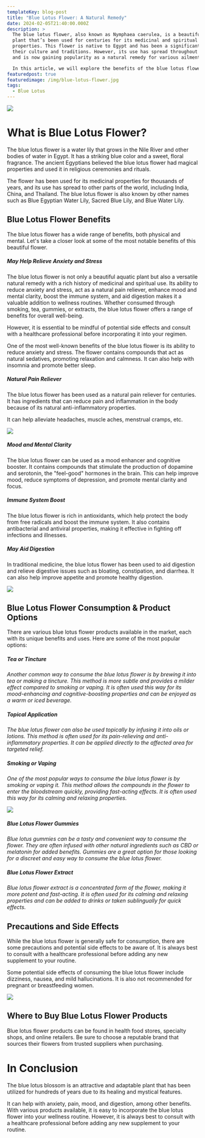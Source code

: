 ```yaml
---
templateKey: blog-post
title: "Blue Lotus Flower: A Natural Remedy"
date: 2024-02-05T21:40:00.000Z
description: >
  The blue lotus flower, also known as Nymphaea caerulea, is a beautiful aquatic
  plant that’s been used for centuries for its medicinal and spiritual
  properties. This flower is native to Egypt and has been a significant part of
  their culture and traditions. However, its use has spread throughout the world
  and is now gaining popularity as a natural remedy for various ailments.

  In this article, we will explore the benefits of the blue lotus flower and how it can be used as a natural remedy.
featuredpost: true
featuredimage: /img/blue-lotus-flower.jpg
tags:
  - Blue Lotus
---
```

![](/img/blue-lotus-flower.jpg)

# **What is Blue Lotus Flower?**

The blue lotus flower is a water lily that grows in the Nile River and other bodies of water in Egypt. It has a striking blue color and a sweet, floral fragrance. The ancient Egyptians believed the blue lotus flower had magical properties and used it in religious ceremonies and rituals.

The flower has been used for its medicinal properties for thousands of years, and its use has spread to other parts of the world, including India, China, and Thailand. The blue lotus flower is also known by other names such as Blue Egyptian Water Lily, Sacred Blue Lily, and Blue Water Lily.

## **Blue Lotus Flower Benefits** 

The blue lotus flower has a wide range of benefits, both physical and mental. Let's take a closer look at some of the most notable benefits of this beautiful flower.

##### **May Help Relieve Anxiety and Stress**

The blue lotus flower is not only a beautiful aquatic plant but also a versatile natural remedy with a rich history of medicinal and spiritual use. Its ability to reduce anxiety and stress, act as a natural pain reliever, enhance mood and mental clarity, boost the immune system, and aid digestion makes it a valuable addition to wellness routines. Whether consumed through smoking, tea, gummies, or extracts, the blue lotus flower offers a range of benefits for overall well-being.

However, it is essential to be mindful of potential side effects and consult with a healthcare professional before incorporating it into your regimen.

One of the most well-known benefits of the blue lotus flower is its ability to reduce anxiety and stress. The flower contains compounds that act as natural sedatives, promoting relaxation and calmness. It can also help with insomnia and promote better sleep.

##### **Natural Pain Reliever**

The blue lotus flower has been used as a natural pain reliever for centuries. It has ingredients that can reduce pain and inflammation in the body because of its natural anti-inflammatory properties.

It can help alleviate headaches, muscle aches, menstrual cramps, etc.

![](/img/natural-pain-relief.jpg)

##### **Mood and Mental Clarity**

The blue lotus flower can be used as a mood enhancer and cognitive booster. It contains compounds that stimulate the production of dopamine and serotonin, the "feel-good" hormones in the brain. This can help improve mood, reduce symptoms of depression, and promote mental clarity and focus.

##### **Immune System Boost**

The blue lotus flower is rich in antioxidants, which help protect the body from free radicals and boost the immune system. It also contains antibacterial and antiviral properties, making it effective in fighting off infections and illnesses.

##### **May Aid Digestion**

In traditional medicine, the blue lotus flower has been used to aid digestion and relieve digestive issues such as bloating, constipation, and diarrhea. It can also help improve appetite and promote healthy digestion.

![](/img/product-page-main.jpg)

## **Blue Lotus Flower Consumption & Product Options**

There are various blue lotus flower products available in the market, each with its unique benefits and uses. Here are some of the most popular options:

##### ***Tea or Tincture***

*Another common way to consume the blue lotus flower is by brewing it into tea or making a tincture. This method is more subtle and provides a milder effect compared to smoking or vaping. It is often used this way for its mood-enhancing and cognitive-boosting properties and can be enjoyed as a warm or iced beverage.*

##### ***Topical Application***

*The blue lotus flower can also be used topically by infusing it into oils or lotions. This method is often used for its pain-relieving and anti-inflammatory properties. It can be applied directly to the affected area for targeted relief.*

##### ***Smoking or Vaping***

*One of the most popular ways to consume the blue lotus flower is by smoking or vaping it. This method allows the compounds in the flower to enter the bloodstream quickly, providing fast-acting effects. It is often used this way for its calming and relaxing properties.*

![](/img/blue-lotus-disposable-vapes.jpg)

##### ***Blue Lotus Flower Gummies***

*Blue lotus gummies can be a tasty and convenient way to consume the flower. They are often infused with other natural ingredients such as CBD or melatonin for added benefits. Gummies are a great option for those looking for a discreet and easy way to consume the blue lotus flower.*

##### ***Blue Lotus Flower Extract***

*Blue lotus flower extract is a concentrated form of the flower, making it more potent and fast-acting. It is often used for its calming and relaxing properties and can be added to drinks or taken sublingually for quick effects.*

## **Precautions and Side Effects**

While the blue lotus flower is generally safe for consumption, there are some precautions and potential side effects to be aware of. It is always best to consult with a healthcare professional before adding any new supplement to your routine.

Some potential side effects of consuming the blue lotus flower include dizziness, nausea, and mild hallucinations. It is also not recommended for pregnant or breastfeeding women.

![](/img/austin-texas.jpg)

## **Where to Buy Blue Lotus Flower Products**

Blue lotus flower products can be found in health food stores, specialty shops, and online retailers. Be sure to choose a reputable brand that sources their flowers from trusted suppliers when purchasing.

# **In Conclusion**

The blue lotus blossom is an attractive and adaptable plant that has been utilized for hundreds of years due to its healing and mystical features.

It can help with anxiety, pain, mood, and digestion, among other benefits. With various products available, it is easy to incorporate the blue lotus flower into your wellness routine. However, it is always best to consult with a healthcare professional before adding any new supplement to your routine.